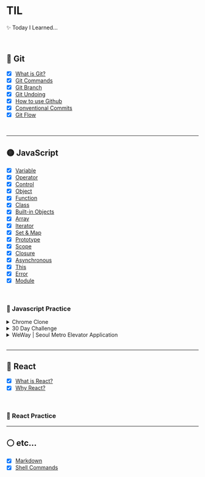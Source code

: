 # TIL

✨ Today I Learned...

<br/>

## 🔴 Git

- [x] [What is Git?](https://github.com/cona-tus/TIL/blob/master/git-github/1.git.md 'Git이란?')
- [x] [Git Commands](https://github.com/cona-tus/TIL/blob/master/git-github/2.git-commands.md 'Git 명령어')
- [x] [Git Branch](https://github.com/cona-tus/TIL/blob/master/git-github/3.git-branch.md 'Git Branch')
- [x] [Git Undoing](https://github.com/cona-tus/TIL/blob/master/git-github/4.git-undoing.md 'Git 되돌리기')
- [x] [How to use Github](https://github.com/cona-tus/TIL/blob/master/git-github/5.github.md 'Github 사용하기')
- [x] [Conventional Commits](https://github.com/cona-tus/TIL/blob/master/git-github/6.conventional-commit.md 'Commit Message')
- [x] [Git Flow](https://github.com/cona-tus/TIL/blob/master/git-github/7.git-flow.md 'Git flow')

<br/>

---

## 🟡 JavaScript

- [x] [Variable](https://github.com/cona-tus/TIL/tree/master/javascript/01.variable '변수')
- [x] [Operator](https://github.com/cona-tus/TIL/tree/master/javascript/02.operator '연산자')
- [x] [Control](https://github.com/cona-tus/TIL/tree/master/javascript/03.control '조건문')
- [x] [Object](https://github.com/cona-tus/TIL/tree/master/javascript/04.object '객체')
- [x] [Function](https://github.com/cona-tus/TIL/tree/master/javascript/05.function '함수')
- [x] [Class](https://github.com/cona-tus/TIL/tree/master/javascript/06.class '클래스')
- [x] [Built-in Objects](https://github.com/cona-tus/TIL/tree/master/javascript/07.built-in '빌트인 객체')
- [x] [Array](https://github.com/cona-tus/TIL/tree/master/javascript/08.array '배열')
- [x] [Iterator](https://github.com/cona-tus/TIL/tree/master/javascript/09.iterator '이터레이터')
- [x] [Set & Map](https://github.com/cona-tus/TIL/tree/master/javascript/10.set-map 'Set & Map')
- [x] [Prototype](https://github.com/cona-tus/TIL/tree/master/javascript/11.prototype '프로토타입')
- [x] [Scope](https://github.com/cona-tus/TIL/tree/master/javascript/12.scope '스코프')
- [x] [Closure](https://github.com/cona-tus/TIL/tree/master/javascript/13.closure '클로저')
- [x] [Asynchronous](https://github.com/cona-tus/TIL/tree/master/javascript/14.asynchronous '비동기')
- [x] [This](https://github.com/cona-tus/TIL/tree/master/javascript/15.this 'This')
- [x] [Error](https://github.com/cona-tus/TIL/tree/master/javascript/16.error '에러')
- [x] [Module](https://github.com/cona-tus/TIL/tree/master/javascript/17.module '모듈')

<br/>

### 🔶 Javascript Practice

<details>
  <summary>Chrome Clone</summary>
  <a href="https://github.com/cona-tus/js_chrome">
    <img src="./image/JS-chrome.png" alt="크롬 클론 코딩" />
  </a>
</details>

<details>
  <summary>30 Day Challenge</summary>
  <a href="https://github.com/cona-tus/JavaScript-Practice">
<img src="./image/JS-30day.png" alt="30일 챌린지" />
  </a>
</details>

<details>
  <summary>WeWay | Seoul Metro Elevator Application</summary>
  <a href="https://github.com/cona-tus/subway-elevator-app">
<img src="./image/JS-weway.jpg" alt="교통 애플리케이션" />
  </a>
</details>

<br/>

---

## 🔵 React

- [x] [What is React?](https://github.com/cona-tus/TIL/blob/master/react/01.what-is-react.md '리액트란 무엇인가')
- [x] [Why React?](https://github.com/cona-tus/TIL/blob/master/react/02.why-react.md '왜 리액트인가')

<br/>

### 🔷 React Practice

---

## ⚪️ etc...

- [x] [Markdown](https://github.com/cona-tus/TIL/blob/master/markdown.md '마크다운')
- [x] [Shell Commands](https://github.com/cona-tus/TIL/blob/master/shell-commands.md 'Shell 명령어')
